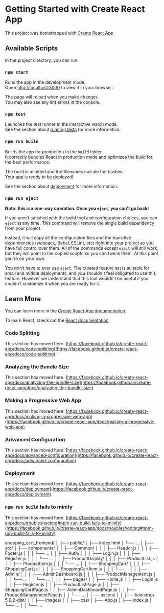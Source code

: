 # Getting Started with Create React App

This project was bootstrapped with [Create React App](https://github.com/facebook/create-react-app).

## Available Scripts

In the project directory, you can run:

### `npm start`

Runs the app in the development mode.\
Open [http://localhost:3000](http://localhost:3000) to view it in your browser.

The page will reload when you make changes.\
You may also see any lint errors in the console.

### `npm test`

Launches the test runner in the interactive watch mode.\
See the section about [running tests](https://facebook.github.io/create-react-app/docs/running-tests) for more information.

### `npm run build`

Builds the app for production to the `build` folder.\
It correctly bundles React in production mode and optimizes the build for the best performance.

The build is minified and the filenames include the hashes.\
Your app is ready to be deployed!

See the section about [deployment](https://facebook.github.io/create-react-app/docs/deployment) for more information.

### `npm run eject`

**Note: this is a one-way operation. Once you `eject`, you can't go back!**

If you aren't satisfied with the build tool and configuration choices, you can `eject` at any time. This command will remove the single build dependency from your project.

Instead, it will copy all the configuration files and the transitive dependencies (webpack, Babel, ESLint, etc) right into your project so you have full control over them. All of the commands except `eject` will still work, but they will point to the copied scripts so you can tweak them. At this point you're on your own.

You don't have to ever use `eject`. The curated feature set is suitable for small and middle deployments, and you shouldn't feel obligated to use this feature. However we understand that this tool wouldn't be useful if you couldn't customize it when you are ready for it.

## Learn More

You can learn more in the [Create React App documentation](https://facebook.github.io/create-react-app/docs/getting-started).

To learn React, check out the [React documentation](https://reactjs.org/).

### Code Splitting

This section has moved here: [https://facebook.github.io/create-react-app/docs/code-splitting](https://facebook.github.io/create-react-app/docs/code-splitting)

### Analyzing the Bundle Size

This section has moved here: [https://facebook.github.io/create-react-app/docs/analyzing-the-bundle-size](https://facebook.github.io/create-react-app/docs/analyzing-the-bundle-size)

### Making a Progressive Web App

This section has moved here: [https://facebook.github.io/create-react-app/docs/making-a-progressive-web-app](https://facebook.github.io/create-react-app/docs/making-a-progressive-web-app)

### Advanced Configuration

This section has moved here: [https://facebook.github.io/create-react-app/docs/advanced-configuration](https://facebook.github.io/create-react-app/docs/advanced-configuration)

### Deployment

This section has moved here: [https://facebook.github.io/create-react-app/docs/deployment](https://facebook.github.io/create-react-app/docs/deployment)

### `npm run build` fails to minify

This section has moved here: [https://facebook.github.io/create-react-app/docs/troubleshooting#npm-run-build-fails-to-minify](https://facebook.github.io/create-react-app/docs/troubleshooting#npm-run-build-fails-to-minify)










shopping_cart_frontend/
│
├── public/
│   ├── index.html
│   └── ...
│
├── src/
│   ├── components/
│   │   ├── Common/
│   │   │   ├── Header.js
│   │   │   ├── Footer.js
│   │   │   └── ...
│   │   ├── Auth/
│   │   │   ├── Login.js
│   │   │   ├── Register.js
│   │   │   └── ...
│   │   ├── ProductDisplay/
│   │   │   ├── ProductList.js
│   │   │   ├── ProductItem.js
│   │   │   └── ...
│   │   ├── ShoppingCart/
│   │   │   ├── ShoppingCart.js
│   │   │   ├── ShoppingCartItem.js
│   │   │   └── ...
│   │   ├── Admin/
│   │   │   ├── AdminDashboard.js
│   │   │   ├── ProductManagement.js
│   │   │   └── ...
│   │   └── ...
│   │
│   ├── pages/
│   │   ├── Home.js
│   │   ├── Login.js
│   │   ├── Register.js
│   │   ├── ProductListPage.js
│   │   ├── ShoppingCartPage.js
│   │   ├── AdminDashboardPage.js
│   │   ├── ProductManagementPage.js
│   │   └── ...
│   ├── assets/
│   │   ├── bootstrap-5.0.2-dist/
│   │   ├── images/
│   │   ├── css/
│   ├── App.js
│   ├── index.js
│   └── ...
│
│
└── ...
